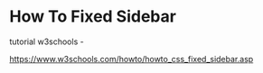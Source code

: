 # How To Fixed Sidebar
 tutorial w3schools -

 https://www.w3schools.com/howto/howto_css_fixed_sidebar.asp
